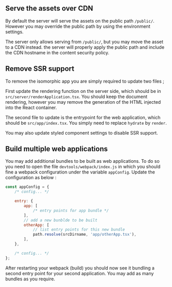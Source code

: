 ## Serve the assets over CDN

By default the server will serve the assets on the public path `/public/`.
However you may override the public path by using the environment settings.

The server only allows serving from `/public/`, but you may move the asset to a CDN instead.
the server will properly apply the public path and include the CDN hostname in the content security policy.


## Remove SSR support

To remove the isomorphic app you are simply required to update two files ;

First update the rendering function on the server side, which should be in `src/server/renderApplication.tsx`.
You should keep the document rendering, however you may remove the generation of the HTML injected into the React container.

The second file to update is the entrypoint for the web application, which should be `src/app/index.tsx`.
You simply need to replace `hydrate` by `render`.

You may also update styled component settings to disable SSR support.

## Build multiple web applications

You may add additional bundles to be built as web applications.
To do so you need to open the file `devtools/webpack/index.js` in which you should fine a webpack configuration
under the variable `appConfig`. Update the configuration as below :

```javascript
const appConfig = {
    /* config... */

    entry: {
        app: [
            /* entry points for app bundle */
        ],
        // add a new bunblde to be built
        otherApp: [
            // list entry points for this new bundle
            path.resolve(srcDirname, 'app/otherApp.tsx'),
        ],
    },

    /* config... */
};
```

After restarting your webpack (build) you should now see it bundling a second entry point for your second application.
You may add as many bundles as you require.

